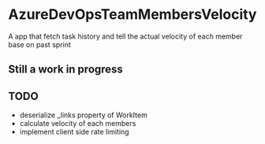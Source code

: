 # AzureDevOpsTeamMembersVelocity
A app that fetch task history and tell the actual velocity of each member base on past sprint

## Still a work in progress

## TODO 

- deserialize _links property of WorkItem
- calculate velocity of each members
- implement client side rate limiting